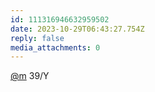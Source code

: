 ```yaml
---
id: 111316946632959502
date: 2023-10-29T06:43:27.754Z
reply: false
media_attachments: 0
---
```


[@m](https://ima.cm/@m) 39/Y


